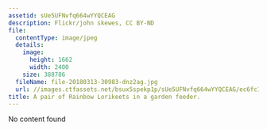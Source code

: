 ```yaml
---
assetid: sUe5UFNvfq664wYYQCEAG
description: Flickr/john skewes, CC BY-ND
file:
  contentType: image/jpeg
  details:
    image:
      height: 1662
      width: 2400
    size: 388786
  fileName: file-20180313-30983-dnz2ag.jpg
  url: //images.ctfassets.net/bsux5spekp1p/sUe5UFNvfq664wYYQCEAG/ec6fc1d7b65910a8897f880f5f0a78d6/file-20180313-30983-dnz2ag.jpg
title: A pair of Rainbow Lorikeets in a garden feeder.
---
```

No content found